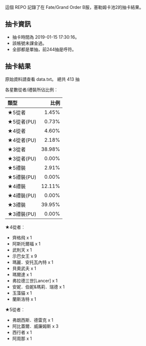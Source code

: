 這個 REPO 記錄了在 Fate/Grand Order B服，塞勒姆卡池2的抽卡結果。

抽卡資訊
-------

* 抽卡時間為 2019-01-15 17:30:16。
* 該帳號未課金過。
* 全部都是單抽，前244抽是呼符。

抽卡結果
-------

原始資料請查看 data.txt。
總共 413 抽

各星數從者/禮裝所佔比例︰

| 類型        |   比例 |
| :---------- | -----: |
| ★5從者     |  1.45% |
| ★5從者(PU) |  0.73% |
| ★4從者     |  4.60% |
| ★4從者(PU) |  2.18% |
| ★3從者     | 38.98% |
| ★3從者(PU) |  0.00% |
| ★5禮裝     |  2.91% |
| ★5禮裝(PU) |  0.00% |
| ★4禮裝     | 12.11% |
| ★4禮裝(PU) |  0.00% |
| ★3禮裝     | 39.95% |
| ★3禮裝(PU) |  0.00% |

★4從者︰

* 齊格飛 x 1
* 阿斯托爾福 x 1
* 武則天 x 1
* 示巴女王 x 9
* 瑪麗．安托瓦內特 x 1
* 貝奧武夫 x 1
* 瑪爾達 x 1
* 弗拉德三世[Lancer] x 1
* 安妮．伯妮&瑪莉．瑞德 x 1
* 玉藻貓 x 1
* 蘭斯洛特 x 1

★5從者︰

* 弗朗西斯．德雷克 x 1
* 阿比蓋爾．威廉姆斯 x 3
* 西行者 x 1
* 阿周那 x 1

